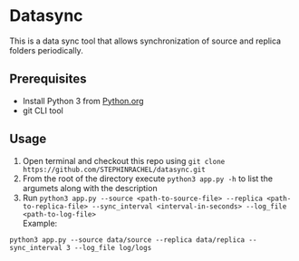 # Datasync
This is a data sync tool that allows synchronization of source and replica folders periodically.

## Prerequisites
* Install Python 3 from [Python.org](https://www.python.org/downloads/) 
* git CLI tool

## Usage

1. Open terminal and checkout this repo using `git clone https://github.com/STEPHINRACHEL/datasync.git`
2. From the root of the directory execute `python3 app.py -h` to list the argumets along with the description
3. Run `python3 app.py --source <path-to-source-file> --replica <path-to-replica-file> --sync_interval <interval-in-seconds> --log_file <path-to-log-file>` <br />
  Example:  
  ```
  python3 app.py --source data/source --replica data/replica --sync_interval 3 --log_file log/logs
  ```
